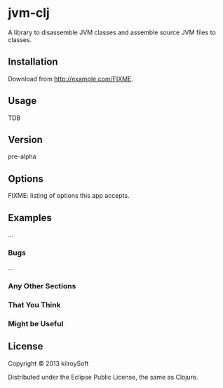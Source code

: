 # jvm-clj

A library to disassemble JVM classes and assemble source JVM files to classes.

## Installation

Download from http://example.com/FIXME.

## Usage

TDB

## Version

pre-alpha

## Options

FIXME: listing of options this app accepts.

## Examples

...

### Bugs

...

### Any Other Sections
### That You Think
### Might be Useful

## License

Copyright © 2013 kilroySoft

Distributed under the Eclipse Public License, the same as Clojure.
